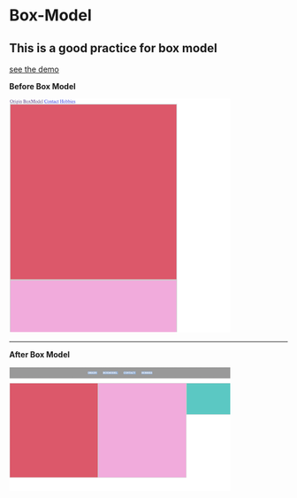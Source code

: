 # Box-Model
## This is a good practice for box model

[see the demo](https://jasonjpeng.github.io/Box-Model/index.html)


**Before Box Model**

![Before](before.png)

---

**After Box Model** 

![After](after.png)
